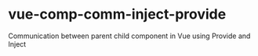 # vue-comp-comm-inject-provide

Communication between parent child component in Vue using Provide and Inject
